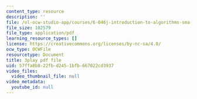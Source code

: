 ```yaml
---
content_type: resource
description: ''
file: /ol-ocw-studio-app/courses/6-046j-introduction-to-algorithms-sma-5503-fall-2005/57ffa8b822fbd2451bfb667022cd3937_cJOHERGcGm4.pdf
file_size: 102579
file_type: application/pdf
learning_resource_types: []
license: https://creativecommons.org/licenses/by-nc-sa/4.0/
ocw_type: OCWFile
resourcetype: Document
title: 3play pdf file
uid: 57ffa8b8-22fb-d245-1bfb-667022cd3937
video_files:
  video_thumbnail_file: null
video_metadata:
  youtube_id: null
---
```

